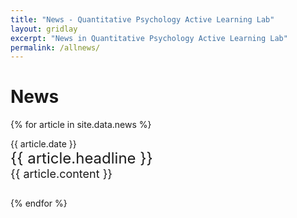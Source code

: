 ```yaml
---
title: "News - Quantitative Psychology Active Learning Lab"
layout: gridlay
excerpt: "News in Quantitative Psychology Active Learning Lab"
permalink: /allnews/
---
```


# News

{% for article in site.data.news %}
<p style="padding: 0 1em 1em 0">{{ article.date }} <br>
<font size="5">{{ article.headline }}</font><br>
<font size="4">{{ article.content }}</font></p>
{% endfor %}
